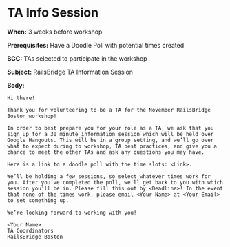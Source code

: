 # TA Info Session

**When:** 3 weeks before workshop

**Prerequisites:** Have a Doodle Poll with potential times created

**BCC:** TAs selected to participate in the workshop

**Subject:** RailsBridge TA Information Session

**Body:**

```
Hi there!

Thank you for volunteering to be a TA for the November RailsBridge Boston workshop!

In order to best prepare you for your role as a TA, we ask that you sign up for a 30 minute information session which will be held over Google Hangouts. This will be in a group setting, and we’ll go over what to expect during to workshop, TA best practices, and give you a chance to meet the other TAs and ask any questions you may have.

Here is a link to a doodle poll with the time slots: <Link>.

We’ll be holding a few sessions, so select whatever times work for you. After you’ve completed the poll, we'll get back to you with which session you'll be in. Please fill this out by <Deadline>! In the event that none of the times work, please email <Your Name> at <Your Email> to set something up.

We’re looking forward to working with you!

<Your Name>
TA Coordinators
RailsBridge Boston
```
